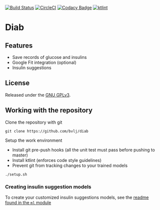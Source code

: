 [![Build Status](https://api.travis-ci.org/bvlj/diab.svg)](https://travis-ci.org/bvlj/diab)
[![CircleCI](https://circleci.com/gh/bvlj/diab/tree/staging.svg?style=svg)](https://circleci.com/gh/bvlj/diab/tree/staging)
[![Codacy Badge](https://api.codacy.com/project/badge/Grade/5ba8b95a14d04075b86cce7ce71c46f0)](https://www.codacy.com/app/bvlj/diab?utm_source=github.com&amp;utm_medium=referral&amp;utm_content=bvlj/diab&amp;utm_campaign=Badge_Grade)
[![ktlint](https://img.shields.io/badge/code%20style-%E2%9D%A4-FF4081.svg)](https://ktlint.github.io/)

Diab
=====

## Features

* Save records of glucose and insulins
* Google Fit integration (optional)
* Insulin suggestions

## License

Released under the [GNU GPLv3](https://www.gnu.org/licenses/gpl-3.0.txt).

## Working with the repository

Clone the repository with git

```
git clone https://github.com/bvlj/diab
```

Setup the work environment

* Install git pre-push hooks (all the unit test must pass before pushing to master)
* Install ktlint (enforces code style guidelines)
* Prevent git from tracking changes to your trained models

```
./setup.sh
```

### Creating insulin suggestion models

To create your customized insulin suggestions models, see
the [readme found in the `ml` module](ml/Readme.md)

